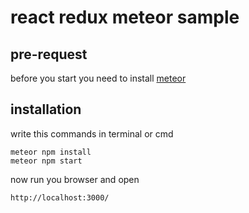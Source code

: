 # react redux meteor sample

## pre-request

before you start you need to install
[meteor](https://www.meteor.com/install)


## installation

write this commands in terminal or cmd


```
meteor npm install
meteor npm start
```

now run you browser and open
```
http://localhost:3000/
